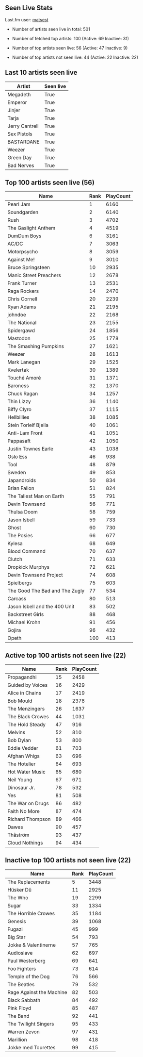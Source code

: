 ## Seen Live Stats

Last.fm user: [matsest](https://www.last.fm/user/matsest)

- Number of artists seen live in total: 501

- Number of fetched top artists: 100 (Active: 69 Inactive: 31)

- Number of top artists seen live: 56 (Active: 47 Inactive: 9)

- Number of top artists not seen live: 44 (Active: 22 Inactive: 22)

## Last 10 artists seen live

Artist         | Seen live
-------------- | ---------
Megadeth       | True     
Emperor        | True     
Jinjer         | True     
Tarja          | True     
Jerry Cantrell | True     
Sex Pistols    | True     
BASTARDANE     | True     
Weezer         | True     
Green Day      | True     
Bad Nerves     | True     

## Top 100 artists seen live (56)

Name                           | Rank | PlayCount
------------------------------ | ---- | ---------
Pearl Jam                      | 1    | 6160     
Soundgarden                    | 2    | 6140     
Rush                           | 3    | 4702     
The Gaslight Anthem            | 4    | 4519     
DumDum Boys                    | 6    | 3161     
AC/DC                          | 7    | 3063     
Motorpsycho                    | 8    | 3059     
Against Me!                    | 9    | 3010     
Bruce Springsteen              | 10   | 2935     
Manic Street Preachers         | 12   | 2678     
Frank Turner                   | 13   | 2531     
Raga Rockers                   | 14   | 2470     
Chris Cornell                  | 20   | 2239     
Ryan Adams                     | 21   | 2195     
johndoe                        | 22   | 2168     
The National                   | 23   | 2155     
Spidergawd                     | 24   | 1856     
Mastodon                       | 25   | 1778     
The Smashing Pumpkins          | 27   | 1621     
Weezer                         | 28   | 1613     
Mark Lanegan                   | 29   | 1525     
Kvelertak                      | 30   | 1389     
Touché Amoré                   | 31   | 1371     
Baroness                       | 32   | 1370     
Chuck Ragan                    | 34   | 1257     
Thin Lizzy                     | 36   | 1140     
Biffy Clyro                    | 37   | 1115     
Hellbillies                    | 38   | 1085     
Stein Torleif Bjella           | 40   | 1061     
Anti-Lam Front                 | 41   | 1051     
Pappasaft                      | 42   | 1050     
Justin Townes Earle            | 43   | 1038     
Oslo Ess                       | 46   | 938      
Tool                           | 48   | 879      
Sweden                         | 49   | 853      
Japandroids                    | 50   | 834      
Brian Fallon                   | 51   | 824      
The Tallest Man on Earth       | 55   | 791      
Devin Townsend                 | 56   | 771      
Thulsa Doom                    | 58   | 759      
Jason Isbell                   | 59   | 733      
Ghost                          | 60   | 730      
The Posies                     | 66   | 677      
Kylesa                         | 68   | 649      
Blood Command                  | 70   | 637      
Clutch                         | 71   | 633      
Dropkick Murphys               | 72   | 621      
Devin Townsend Project         | 74   | 608      
Spielbergs                     | 75   | 603      
The Good The Bad and The Zugly | 77   | 534      
Carcass                        | 80   | 513      
Jason Isbell and the 400 Unit  | 83   | 502      
Backstreet Girls               | 88   | 468      
Michael Krohn                  | 91   | 456      
Gojira                         | 96   | 432      
Opeth                          | 100  | 413      

## Active top 100 artists not seen live (22)

Name             | Rank | PlayCount
---------------- | ---- | ---------
Propagandhi      | 15   | 2458     
Guided by Voices | 16   | 2429     
Alice in Chains  | 17   | 2419     
Bob Mould        | 18   | 2378     
The Menzingers   | 26   | 1637     
The Black Crowes | 44   | 1031     
The Hold Steady  | 47   | 916      
Melvins          | 52   | 810      
Bob Dylan        | 53   | 800      
Eddie Vedder     | 61   | 703      
Afghan Whigs     | 63   | 696      
The Hotelier     | 64   | 693      
Hot Water Music  | 65   | 680      
Neil Young       | 67   | 671      
Dinosaur Jr.     | 78   | 532      
Yes              | 81   | 508      
The War on Drugs | 86   | 482      
Faith No More    | 87   | 474      
Richard Thompson | 89   | 466      
Dawes            | 90   | 457      
Thåström         | 93   | 437      
Cloud Nothings   | 94   | 434      

## Inactive top 100 artists not seen live (22)

Name                     | Rank | PlayCount
------------------------ | ---- | ---------
The Replacements         | 5    | 3448     
Hüsker Dü                | 11   | 2925     
The Who                  | 19   | 2299     
Sugar                    | 33   | 1334     
The Horrible Crowes      | 35   | 1184     
Genesis                  | 39   | 1068     
Fugazi                   | 45   | 999      
Big Star                 | 54   | 793      
Jokke & Valentinerne     | 57   | 765      
Audioslave               | 62   | 697      
Paul Westerberg          | 69   | 641      
Foo Fighters             | 73   | 614      
Temple of the Dog        | 76   | 566      
The Beatles              | 79   | 532      
Rage Against the Machine | 82   | 503      
Black Sabbath            | 84   | 492      
Pink Floyd               | 85   | 487      
The Band                 | 92   | 441      
The Twilight Singers     | 95   | 433      
Warren Zevon             | 97   | 431      
Marillion                | 98   | 418      
Jokke med Tourettes      | 99   | 415      

